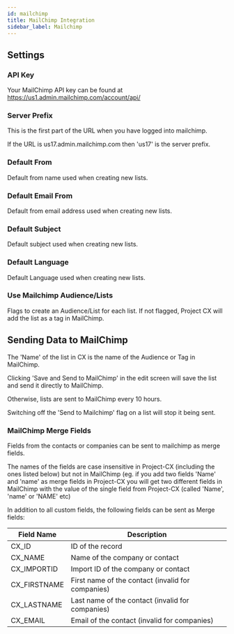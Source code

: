 ```yaml
---
id: mailchimp
title: MailChimp Integration
sidebar_label: Mailchimp
---
```



## Settings

### API Key

Your MailChimp API key can be found at https://us1.admin.mailchimp.com/account/api/

### Server Prefix

This is the first part of the URL when you have logged into mailchimp.

If the URL is us17.admin.mailchimp.com then 'us17' is the server prefix.

### Default From

Default from name used when creating new lists.

### Default Email From

Default from email address used when creating new lists.

### Default Subject

Default subject used when creating new lists.

### Default Language

Default Language used when creating new lists.

### Use Mailchimp Audience/Lists

Flags to create an Audience/List for each list. If not flagged, Project CX will add the list as a tag in MailChimp.

## Sending Data to MailChimp

The 'Name' of the list in CX is the name of the Audience or Tag in MailChimp.

Clicking 'Save and Send to MailChimp' in the edit screen will save the list and send it directly to MailChimp.

Otherwise, lists are sent to MailChimp every 10 hours.

Switching off the 'Send to Mailchimp' flag on a list will stop it being sent.

### MailChimp Merge Fields

Fields from the contacts or companies can be sent to mailchimp as merge fields.

The names of the fields are case insensitive in Project-CX (including the ones listed below) but not in MailChimp (eg. if you add two fields 'Name' and 'name' as merge fields in Project-CX you will get two different fields in MailChimp with the value of the single field from Project-CX (called 'Name', 'name' or 'NAME' etc)

In addition to all custom fields, the following fields can be sent as Merge fields:

| Field Name | Description|
| - | - |
| CX_ID     | ID of the record    | 
| CX_NAME | Name of the company or contact |
| CX_IMPORTID | Import ID of the company or contact |
| CX_FIRSTNAME | First name of the contact (invalid for companies) |
| CX_LASTNAME | Last name of the contact (invalid for companies) |
| CX_EMAIL | Email of the contact (invalid for companies) |